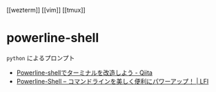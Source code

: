 [[wezterm]]
[[vim]]
[[tmux]]

# powerline-shell
`python` によるプロンプト
- [Powerline-shellでターミナルを改造しよう - Qiita](https://qiita.com/tocomi/items/c0127c44eded54b43c11)
- [Powerline-Shell – コマンドラインを美しく便利にパワーアップ！ | LFI](https://linuxfan.info/powerline-shell)


